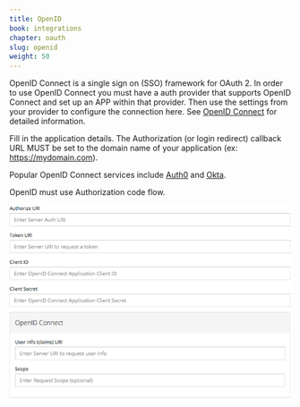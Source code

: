 ```yaml
---
title: OpenID
book: integrations
chapter: oauth
slug: openid
weight: 50
---
```

OpenID Connect is a single sign on (SSO) framework for OAuth 2. In order to use OpenID Connect you must have a auth provider that supports OpenID Connect and set up an APP within that provider. Then use the settings from your provider to configure the connection here. See [OpenID Connect](http://openid.net/connect/) for detailed information.

Fill in the application details. The Authorization (or login redirect) callback URL MUST be set to the domain name of your application (ex: https://mydomain.com).

Popular OpenID Connect services include [Auth0](https://auth0.com/) and [Okta](https://www.okta.com/).

OpenID must use Authorization code flow.

![](/assets/img/integrations/oauth/openid.png)